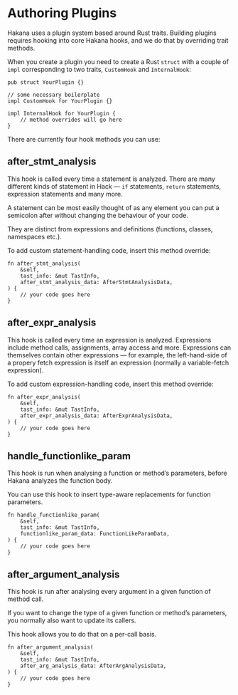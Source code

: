 # Authoring Plugins

Hakana uses a plugin system based around Rust traits. Building plugins requires hooking into core Hakana hooks, and we do that by overriding trait methods.

When you create a plugin you need to create a Rust `struct` with a couple of `impl` corresponding to two traits, `CustomHook` and `InternalHook`:

```
pub struct YourPlugin {}

// some necessary boilerplate
impl CustomHook for YourPlugin {}

impl InternalHook for YourPlugin {
    // method overrides will go here
}
```

There are currently four hook methods you can use:

## after_stmt_analysis

This hook is called every time a statement is analyzed. There are many different kinds of statement in Hack — `if` statements, `return` statements, expression statements and many more.

A statement can be most easily thought of as any element you can put a semicolon after without changing the behaviour of your code.

They are distinct from expressions and definitions (functions, classes, namespaces etc.).

To add custom statement-handling code, insert this method override:

```
fn after_stmt_analysis(
    &self,
    tast_info: &mut TastInfo,
    after_stmt_analysis_data: AfterStmtAnalysisData,
) {
    // your code goes here
}
```

## after_expr_analysis

This hook is called every time an expression is analyzed. Expressions include method calls, assignments, array access and more. Expressions can themselves contain other expressions — for example, the left-hand-side of a propery fetch expression is itself an expression (normally a variable-fetch expression).

To add custom expression-handling code, insert this method override:

```
fn after_expr_analysis(
    &self,
    tast_info: &mut TastInfo,
    after_expr_analysis_data: AfterExprAnalysisData,
) {
    // your code goes here
}
```

## handle_functionlike_param

This hook is run when analysing a function or method’s parameters, before Hakana analyzes the function body.

You can use this hook to insert type-aware replacements for function parameters.

```
fn handle_functionlike_param(
    &self,
    tast_info: &mut TastInfo,
    functionlike_param_data: FunctionLikeParamData,
) {
    // your code goes here
}
```

## after_argument_analysis

This hook is run after analysing every argument in a given function of method call.

If you want to change the type of a given function or method’s parameters, you normally also want to update its callers.

This hook allows you to do that on a per-call basis.

```
fn after_argument_analysis(
    &self,
    tast_info: &mut TastInfo,
    after_arg_analysis_data: AfterArgAnalysisData,
) {
    // your code goes here
}
```
